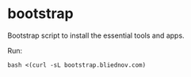 # bootstrap
Bootstrap script to install the essential tools and apps.

Run:
```
bash <(curl -sL bootstrap.bliednov.com)
```
